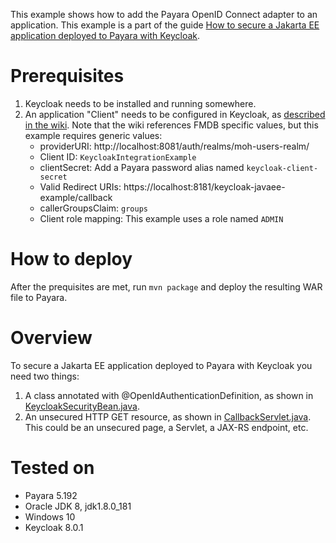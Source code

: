 This example shows how to add the Payara OpenID Connect adapter to an application. This example is a part of the guide [How to secure a Jakarta EE application deployed to Payara with Keycloak](https://github.com/bcgov/moh-iam/wiki/How-to-secure-a-Jakarta-EE-application-deployed-to-Payara-with-Keycloak).

# Prerequisites

1. Keycloak needs to be installed and running somewhere.
2. An application "Client" needs to be configured in Keycloak, as [described in the wiki](https://github.com/bcgov/moh-iam/wiki/How-to-secure-a-Jakarta-EE-application-deployed-to-Payara-with-Keycloak). Note that the wiki references FMDB specific values, but this example requires generic values:
    * providerURI: http://localhost:8081/auth/realms/moh-users-realm/
    * Client ID: `KeycloakIntegrationExample`
    * clientSecret: Add a Payara password alias named `keycloak-client-secret`
    * Valid Redirect URIs: https://localhost:8181/keycloak-javaee-example/callback
    * callerGroupsClaim: `groups`
    * Client role mapping: This example uses a role named `ADMIN`

# How to deploy

After the prequisites are met, run `mvn package` and deploy the resulting WAR file to Payara.

# Overview

To secure a Jakarta EE application deployed to Payara with Keycloak you need two things:

1. A class annotated with @OpenIdAuthenticationDefinition, as shown in [KeycloakSecurityBean.java](https://github.com/bcgov/moh-iam/blob/master/keycloak-javaee-example/src/main/java/ca/bc/gov/health/security/KeycloakSecurityBean.java).
2. An unsecured HTTP GET resource, as shown in [CallbackServlet.java](https://github.com/bcgov/moh-iam/blob/master/keycloak-javaee-example/src/main/java/ca/bc/gov/health/security/CallbackServlet.java). This could be an unsecured page, a Servlet, a JAX-RS endpoint, etc.

# Tested on

* Payara 5.192
* Oracle JDK 8, jdk1.8.0_181
* Windows 10
* Keycloak 8.0.1
